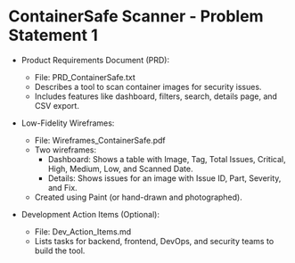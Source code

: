 # ContainerSafe Scanner - Problem Statement 1

- Product Requirements Document (PRD):
  - File: PRD_ContainerSafe.txt
  - Describes a tool to scan container images for security issues.
  - Includes features like dashboard, filters, search, details page, and CSV export.

- Low-Fidelity Wireframes:
  - File: Wireframes_ContainerSafe.pdf
  - Two wireframes:
    - Dashboard: Shows a table with Image, Tag, Total Issues, Critical, High, Medium, Low, and Scanned Date.
    - Details: Shows issues for an image with Issue ID, Part, Severity, and Fix.
  - Created using Paint (or hand-drawn and photographed).

- Development Action Items (Optional):
  - File: Dev_Action_Items.md
  - Lists tasks for backend, frontend, DevOps, and security teams to build the tool.
